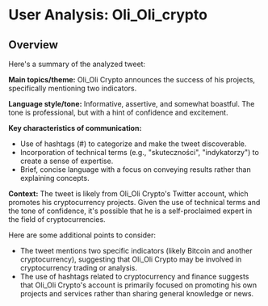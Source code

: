 # User Analysis: Oli_Oli_crypto

## Overview

Here's a summary of the analyzed tweet:

**Main topics/theme:** Oli_Oli Crypto announces the success of his projects, specifically mentioning two indicators.

**Language style/tone:** Informative, assertive, and somewhat boastful. The tone is professional, but with a hint of confidence and excitement.

**Key characteristics of communication:**

* Use of hashtags (#) to categorize and make the tweet discoverable.
* Incorporation of technical terms (e.g., "skuteczności", "indykatorzy") to create a sense of expertise.
* Brief, concise language with a focus on conveying results rather than explaining concepts.

**Context:** The tweet is likely from Oli_Oli Crypto's Twitter account, which promotes his cryptocurrency projects. Given the use of technical terms and the tone of confidence, it's possible that he is a self-proclaimed expert in the field of cryptocurrencies.

Here are some additional points to consider:

* The tweet mentions two specific indicators (likely Bitcoin and another cryptocurrency), suggesting that Oli_Oli Crypto may be involved in cryptocurrency trading or analysis.
* The use of hashtags related to cryptocurrency and finance suggests that Oli_Oli Crypto's account is primarily focused on promoting his own projects and services rather than sharing general knowledge or news.